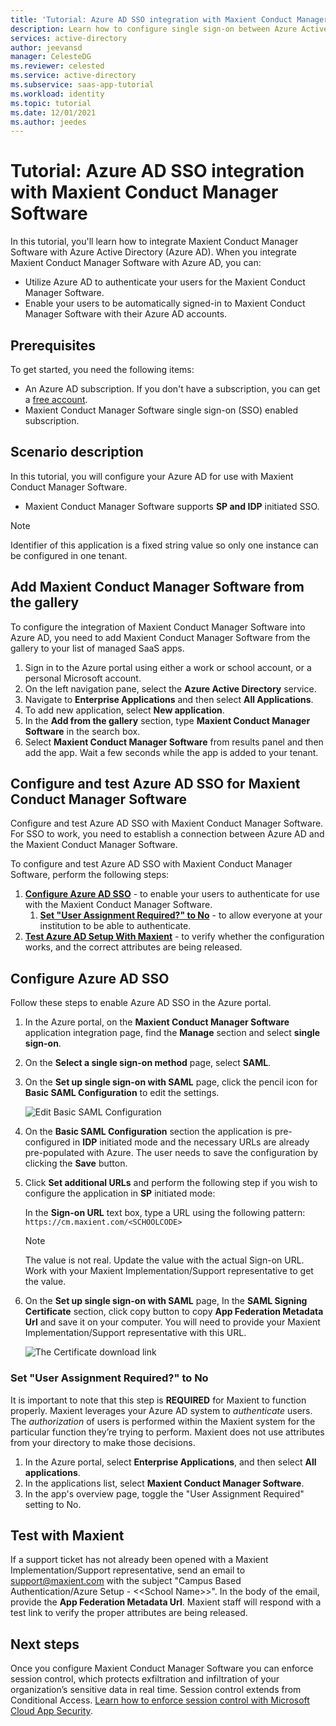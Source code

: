 ```yaml
---
title: 'Tutorial: Azure AD SSO integration with Maxient Conduct Manager Software'
description: Learn how to configure single sign-on between Azure Active Directory and Maxient Conduct Manager Software.
services: active-directory
author: jeevansd
manager: CelesteDG
ms.reviewer: celested
ms.service: active-directory
ms.subservice: saas-app-tutorial
ms.workload: identity
ms.topic: tutorial
ms.date: 12/01/2021
ms.author: jeedes
---
```


# Tutorial: Azure AD SSO integration with Maxient Conduct Manager Software

In this tutorial, you'll learn how to integrate Maxient Conduct Manager Software with Azure Active Directory (Azure AD). When you integrate Maxient Conduct Manager Software with Azure AD, you can:

* Utilize Azure AD to authenticate your users for the Maxient Conduct Manager Software.
* Enable your users to be automatically signed-in to Maxient Conduct Manager Software with their Azure AD accounts.

## Prerequisites

To get started, you need the following items:

* An Azure AD subscription. If you don't have a subscription, you can get a [free account](https://azure.microsoft.com/free/).
* Maxient Conduct Manager Software single sign-on (SSO) enabled subscription.

## Scenario description

In this tutorial, you will configure your Azure AD for use with Maxient Conduct Manager Software.

* Maxient Conduct Manager Software supports **SP and IDP** initiated SSO.

> [!NOTE]
> Identifier of this application is a fixed string value so only one instance can be configured in one tenant.

## Add Maxient Conduct Manager Software from the gallery

To configure the integration of Maxient Conduct Manager Software into Azure AD, you need to add Maxient Conduct Manager Software from the gallery to your list of managed SaaS apps.

1. Sign in to the Azure portal using either a work or school account, or a personal Microsoft account.
1. On the left navigation pane, select the **Azure Active Directory** service.
1. Navigate to **Enterprise Applications** and then select **All Applications**.
1. To add new application, select **New application**.
1. In the **Add from the gallery** section, type **Maxient Conduct Manager Software** in the search box.
1. Select **Maxient Conduct Manager Software** from results panel and then add the app. Wait a few seconds while the app is added to your tenant.

## Configure and test Azure AD SSO for Maxient Conduct Manager Software

Configure and test Azure AD SSO with Maxient Conduct Manager Software. For SSO to work, you need to establish a connection between Azure AD and the Maxient Conduct Manager Software.

To configure and test Azure AD SSO with Maxient Conduct Manager Software, perform the following steps:

1. **[Configure Azure AD SSO](#configure-azure-ad-sso)** - to enable your users to authenticate for use with the Maxient Conduct Manager Software.
   1. **[Set "User Assignment Required?" to No](#set-user-assignment-required-to-no)** - to allow everyone at your institution to be able to authenticate.
1. **[Test Azure AD Setup With Maxient](#test-with-maxient)** - to verify whether the configuration works, and the correct attributes are being released.

## Configure Azure AD SSO

Follow these steps to enable Azure AD SSO in the Azure portal.

1. In the Azure portal, on the **Maxient Conduct Manager Software** application integration page, find the **Manage** section and select **single sign-on**.
1. On the **Select a single sign-on method** page, select **SAML**.
1. On the **Set up single sign-on with SAML** page, click the pencil icon for **Basic SAML Configuration** to edit the settings.

   ![Edit Basic SAML Configuration](common/edit-urls.png)

1. On the **Basic SAML Configuration** section the application is pre-configured in **IDP** initiated mode and the necessary URLs are already pre-populated with Azure. The user needs to save the configuration by clicking the **Save** button.

1. Click **Set additional URLs** and perform the following step if you wish to configure the application in **SP** initiated mode:

    In the **Sign-on URL** text box, type a URL using the following pattern:
    `https://cm.maxient.com/<SCHOOLCODE>`

    > [!NOTE]
    > The value is not real. Update the value with the actual Sign-on URL. Work with your Maxient Implementation/Support representative to get the value.

1. On the **Set up single sign-on with SAML** page, In the **SAML Signing Certificate** section, click copy button to copy **App Federation Metadata Url** and save it on your computer.  You will need to provide your Maxient Implementation/Support representative with this URL.

	![The Certificate download link](common/copy-metadataurl.png)

<a name="set-user-assignment-required-to-no"></a>
	
### Set "User Assignment Required?" to No

It is important to note that this step is **REQUIRED** for Maxient to function properly.  Maxient leverages your Azure AD system to *authenticate* users. The *authorization* of users is performed within the Maxient system for the particular function they’re trying to perform. Maxient does not use attributes from your directory to make those decisions.

1. In the Azure portal, select **Enterprise Applications**, and then select **All applications**.
1. In the applications list, select **Maxient Conduct Manager Software**.
1. In the app's overview page, toggle the "User Assignment Required" setting to No.

## Test with Maxient 

If a support ticket has not already been opened with a Maxient Implementation/Support representative, send an email to [support@maxient.com](mailto:support@maxient.com) with the subject "Campus Based Authentication/Azure Setup - \<\<School Name\>\>". In the body of the email, provide the **App Federation Metadata Url**. Maxient staff will respond with a test link to verify the proper attributes are being released.  
	
## Next steps

Once you configure Maxient Conduct Manager Software you can enforce session control, which protects exfiltration and infiltration of your organization’s sensitive data in real time. Session control extends from Conditional Access. [Learn how to enforce session control with Microsoft Cloud App Security](/cloud-app-security/proxy-deployment-aad).